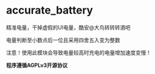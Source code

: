 # accurate_battery
精准电量，干掉虚假的UI电量，酷安@大鸟转转转酒吧

电量判断至小数点后一位且采用四舍五入变为整数

注意！使用此模块会导致电量较高时充电的电量增加速度变慢！

**程序遵循AGPLv3开源协议**
